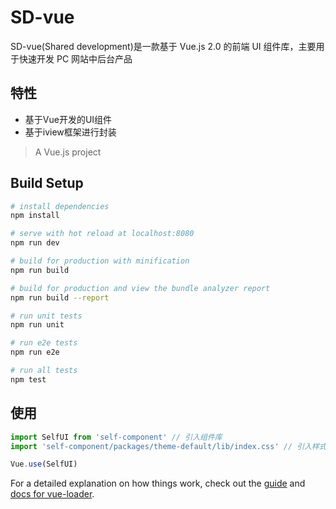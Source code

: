 # SD-vue
SD-vue(Shared development)是一款基于 Vue.js 2.0 的前端 UI 组件库，主要用于快速开发 PC 网站中后台产品

## 特性
* 基于Vue开发的UI组件
* 基于iview框架进行封装

> A Vue.js project
## Build Setup

``` bash
# install dependencies
npm install

# serve with hot reload at localhost:8080
npm run dev

# build for production with minification
npm run build

# build for production and view the bundle analyzer report
npm run build --report

# run unit tests
npm run unit

# run e2e tests
npm run e2e

# run all tests
npm test
```
## 使用
```js
import SelfUI from 'self-component' // 引入组件库
import 'self-component/packages/theme-default/lib/index.css' // 引入样式库

Vue.use(SelfUI)

```
For a detailed explanation on how things work, check out the [guide](http://vuejs-templates.github.io/webpack/) and [docs for vue-loader](http://vuejs.github.io/vue-loader).
